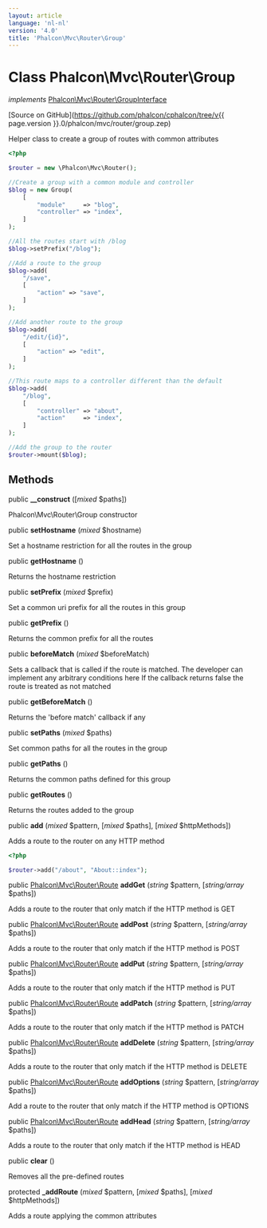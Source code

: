 ```yaml
---
layout: article
language: 'nl-nl'
version: '4.0'
title: 'Phalcon\Mvc\Router\Group'
---
```

# Class **Phalcon\Mvc\Router\Group**

*implements* [Phalcon\Mvc\Router\GroupInterface](Phalcon_Mvc_Router_GroupInterface)

[Source on GitHub](https://github.com/phalcon/cphalcon/tree/v{{ page.version }}.0/phalcon/mvc/router/group.zep)

Helper class to create a group of routes with common attributes

```php
<?php

$router = new \Phalcon\Mvc\Router();

//Create a group with a common module and controller
$blog = new Group(
    [
        "module"     => "blog",
        "controller" => "index",
    ]
);

//All the routes start with /blog
$blog->setPrefix("/blog");

//Add a route to the group
$blog->add(
    "/save",
    [
        "action" => "save",
    ]
);

//Add another route to the group
$blog->add(
    "/edit/{id}",
    [
        "action" => "edit",
    ]
);

//This route maps to a controller different than the default
$blog->add(
    "/blog",
    [
        "controller" => "about",
        "action"     => "index",
    ]
);

//Add the group to the router
$router->mount($blog);

```

## Methods

public **__construct** ([*mixed* $paths])

Phalcon\Mvc\Router\Group constructor

public **setHostname** (*mixed* $hostname)

Set a hostname restriction for all the routes in the group

public **getHostname** ()

Returns the hostname restriction

public **setPrefix** (*mixed* $prefix)

Set a common uri prefix for all the routes in this group

public **getPrefix** ()

Returns the common prefix for all the routes

public **beforeMatch** (*mixed* $beforeMatch)

Sets a callback that is called if the route is matched. The developer can implement any arbitrary conditions here If the callback returns false the route is treated as not matched

public **getBeforeMatch** ()

Returns the 'before match' callback if any

public **setPaths** (*mixed* $paths)

Set common paths for all the routes in the group

public **getPaths** ()

Returns the common paths defined for this group

public **getRoutes** ()

Returns the routes added to the group

public **add** (*mixed* $pattern, [*mixed* $paths], [*mixed* $httpMethods])

Adds a route to the router on any HTTP method

```php
<?php

$router->add("/about", "About::index");

```

public [Phalcon\Mvc\Router\Route](Phalcon_Mvc_Router_Route) **addGet** (*string* $pattern, [*string/array* $paths])

Adds a route to the router that only match if the HTTP method is GET

public [Phalcon\Mvc\Router\Route](Phalcon_Mvc_Router_Route) **addPost** (*string* $pattern, [*string/array* $paths])

Adds a route to the router that only match if the HTTP method is POST

public [Phalcon\Mvc\Router\Route](Phalcon_Mvc_Router_Route) **addPut** (*string* $pattern, [*string/array* $paths])

Adds a route to the router that only match if the HTTP method is PUT

public [Phalcon\Mvc\Router\Route](Phalcon_Mvc_Router_Route) **addPatch** (*string* $pattern, [*string/array* $paths])

Adds a route to the router that only match if the HTTP method is PATCH

public [Phalcon\Mvc\Router\Route](Phalcon_Mvc_Router_Route) **addDelete** (*string* $pattern, [*string/array* $paths])

Adds a route to the router that only match if the HTTP method is DELETE

public [Phalcon\Mvc\Router\Route](Phalcon_Mvc_Router_Route) **addOptions** (*string* $pattern, [*string/array* $paths])

Add a route to the router that only match if the HTTP method is OPTIONS

public [Phalcon\Mvc\Router\Route](Phalcon_Mvc_Router_Route) **addHead** (*string* $pattern, [*string/array* $paths])

Adds a route to the router that only match if the HTTP method is HEAD

public **clear** ()

Removes all the pre-defined routes

protected **_addRoute** (*mixed* $pattern, [*mixed* $paths], [*mixed* $httpMethods])

Adds a route applying the common attributes